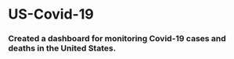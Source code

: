 # US-Covid-19
### Created a dashboard for monitoring Covid-19 cases and deaths in the United States. 
